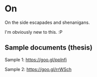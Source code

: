 # On
On the side escapades
and shenanigans.

I'm obviously new to this. :P

## Sample documents (thesis)
  Sample 1: https://goo.gl/pplnfi

  Sample 2: https://goo.gl/rrWSch
